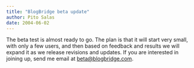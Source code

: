 ```yaml
---
title: "BlogBridge beta update"
author: Pito Salas
date: 2004-06-02
---
```




The beta test is almost ready to go. The plan is that it will start very
small, with only a few users, and then based on feedback and results we will
expand it as we release revisions and updates. If you are interested in
joining up, send me email at beta@blogbridge.com.


